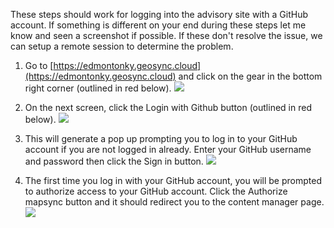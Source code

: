 These steps should work for logging into the advisory site with a GitHub account. If something is different on your end during these steps let me know and seen a screenshot if possible. If these don't resolve the issue, we can setup a remote session to determine the problem.

1) Go to [https://edmontonky.geosync.cloud](https://edmontonky.geosync.cloud) and click on the gear in the bottom right corner (outlined in red below).
![](https://geosync.blob.core.windows.net/home.png)

2) On the next screen, click the Login with Github button (outlined in red below).
![](https://geosync.blob.core.windows.net/admin.png)

3) This will generate a pop up prompting you to log in to your GitHub account if you are not logged in already. Enter your GitHub username and password then click the Sign in button.
![](https://geosync.blob.core.windows.net/popup.png)

4) The first time you log in with your GitHub account, you will be prompted to authorize access to your GitHub account. Click the Authorize mapsync button and it should redirect you to the content manager page.
![](https://geosync.blob.core.windows.net/authorize.png)
